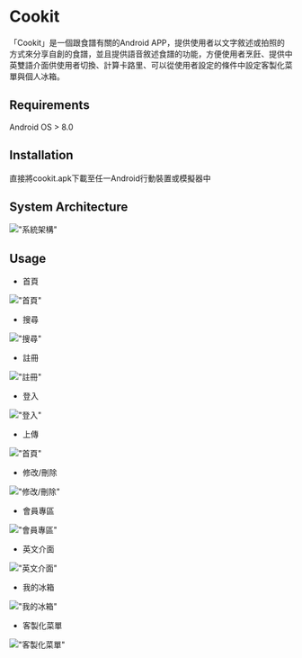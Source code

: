 # Cookit

「Cookit」是一個跟食譜有關的Android APP，提供使用者以文字敘述或拍照的方式來分享自創的食譜，並且提供語音敘述食譜的功能，方便使用者烹飪、提供中英雙語介面供使用者切換、計算卡路里、可以從使用者設定的條件中設定客製化菜單與個人冰箱。

## Requirements

Android OS > 8.0

## Installation

直接將cookit.apk下載至任一Android行動裝置或模擬器中

## System Architecture

!["系統架構"](https://github.com/yubinho/android-recipe-app-cookit-/blob/main/Screenshots/Architecture.png)

## Usage

* 首頁
  
!["首頁"](https://github.com/yubinho/android-recipe-app-cookit-/blob/main/Screenshots/Main.PNG)

* 搜尋
  
!["搜尋"](https://github.com/yubinho/android-recipe-app-cookit-/blob/main/Screenshots/search.PNG)

* 註冊
  
!["註冊"](https://github.com/yubinho/android-recipe-app-cookit-/blob/main/Screenshots/reg.PNG)

* 登入
  
!["登入"](https://github.com/yubinho/android-recipe-app-cookit-/blob/main/Screenshots/login.PNG)

* 上傳
  
!["首頁"](https://github.com/yubinho/android-recipe-app-cookit-/blob/main/Screenshots/upload.PNG)

* 修改/刪除
  
!["修改/刪除"](https://github.com/yubinho/android-recipe-app-cookit-/blob/main/Screenshots/update.PNG)

* 會員專區
  
!["會員專區"](https://github.com/yubinho/android-recipe-app-cookit-/blob/main/Screenshots/Manage.PNG)

* 英文介面
  
!["英文介面"](https://github.com/yubinho/android-recipe-app-cookit-/blob/main/Screenshots/lang.PNG)

* 我的冰箱
  
!["我的冰箱"](https://github.com/yubinho/android-recipe-app-cookit-/blob/main/Screenshots/fridge.PNG)

* 客製化菜單
  
!["客製化菜單"](https://github.com/yubinho/android-recipe-app-cookit-/blob/main/Screenshots/customized.PNG)
